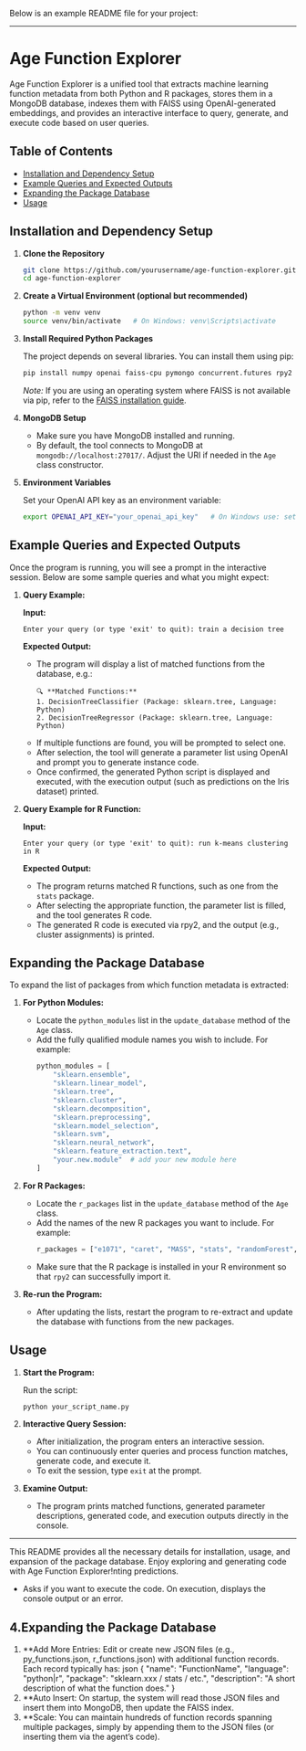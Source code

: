 Below is an example README file for your project:

---

# Age Function Explorer

Age Function Explorer is a unified tool that extracts machine learning function metadata from both Python and R packages, stores them in a MongoDB database, indexes them with FAISS using OpenAI-generated embeddings, and provides an interactive interface to query, generate, and execute code based on user queries.

## Table of Contents

- [Installation and Dependency Setup](#installation-and-dependency-setup)
- [Example Queries and Expected Outputs](#example-queries-and-expected-outputs)
- [Expanding the Package Database](#expanding-the-package-database)
- [Usage](#usage)

## Installation and Dependency Setup

1. **Clone the Repository**

   ```bash
   git clone https://github.com/yourusername/age-function-explorer.git
   cd age-function-explorer
   ```

2. **Create a Virtual Environment (optional but recommended)**

   ```bash
   python -m venv venv
   source venv/bin/activate   # On Windows: venv\Scripts\activate
   ```

3. **Install Required Python Packages**

   The project depends on several libraries. You can install them using pip:

   ```bash
   pip install numpy openai faiss-cpu pymongo concurrent.futures rpy2
   ```

   *Note:* If you are using an operating system where FAISS is not available via pip, refer to the [FAISS installation guide](https://github.com/facebookresearch/faiss/blob/main/INSTALL.md).

4. **MongoDB Setup**

   - Make sure you have MongoDB installed and running.  
   - By default, the tool connects to MongoDB at `mongodb://localhost:27017/`. Adjust the URI if needed in the `Age` class constructor.

5. **Environment Variables**

   Set your OpenAI API key as an environment variable:

   ```bash
   export OPENAI_API_KEY="your_openai_api_key"   # On Windows use: set OPENAI_API_KEY=your_openai_api_key
   ```

## Example Queries and Expected Outputs

Once the program is running, you will see a prompt in the interactive session. Below are some sample queries and what you might expect:

1. **Query Example:**

   **Input:**  
   ```
   Enter your query (or type 'exit' to quit): train a decision tree
   ```

   **Expected Output:**
   - The program will display a list of matched functions from the database, e.g.:
     ```
     🔍 **Matched Functions:**
     1. DecisionTreeClassifier (Package: sklearn.tree, Language: Python)
     2. DecisionTreeRegressor (Package: sklearn.tree, Language: Python)
     ```
   - If multiple functions are found, you will be prompted to select one.
   - After selection, the tool will generate a parameter list using OpenAI and prompt you to generate instance code.
   - Once confirmed, the generated Python script is displayed and executed, with the execution output (such as predictions on the Iris dataset) printed.

2. **Query Example for R Function:**

   **Input:**  
   ```
   Enter your query (or type 'exit' to quit): run k-means clustering in R
   ```

   **Expected Output:**
   - The program returns matched R functions, such as one from the `stats` package.
   - After selecting the appropriate function, the parameter list is filled, and the tool generates R code.
   - The generated R code is executed via rpy2, and the output (e.g., cluster assignments) is printed.

## Expanding the Package Database

To expand the list of packages from which function metadata is extracted:

1. **For Python Modules:**
   - Locate the `python_modules` list in the `update_database` method of the `Age` class.
   - Add the fully qualified module names you wish to include. For example:
     ```python
     python_modules = [
         "sklearn.ensemble",
         "sklearn.linear_model",
         "sklearn.tree",
         "sklearn.cluster",
         "sklearn.decomposition",
         "sklearn.preprocessing",
         "sklearn.model_selection",
         "sklearn.svm",
         "sklearn.neural_network",
         "sklearn.feature_extraction.text",
         "your.new.module"  # add your new module here
     ]
     ```

2. **For R Packages:**
   - Locate the `r_packages` list in the `update_database` method of the `Age` class.
   - Add the names of the new R packages you want to include. For example:
     ```python
     r_packages = ["e1071", "caret", "MASS", "stats", "randomForest", "cluster", "yourNewRPackage"]
     ```
   - Make sure that the R package is installed in your R environment so that `rpy2` can successfully import it.

3. **Re-run the Program:**
   - After updating the lists, restart the program to re-extract and update the database with functions from the new packages.

## Usage

1. **Start the Program:**

   Run the script:
   ```bash
   python your_script_name.py
   ```

2. **Interactive Query Session:**

   - After initialization, the program enters an interactive session.
   - You can continuously enter queries and process function matches, generate code, and execute it.
   - To exit the session, type `exit` at the prompt.

3. **Examine Output:**

   - The program prints matched functions, generated parameter descriptions, generated code, and execution outputs directly in the console.

---

This README provides all the necessary details for installation, usage, and expansion of the package database. Enjoy exploring and generating code with Age Function Explorer!nting predictions.
- Asks if you want to execute the code. On execution, displays the console output or an error.

## 4.Expanding the Package Database
1. **Add More Entries:
Edit or create new JSON files (e.g., py_functions.json, r_functions.json) with additional function records. Each record typically has:
json
{
  "name": "FunctionName",
  "language": "python|r",
  "package": "sklearn.xxx / stats / etc.",
  "description": "A short description of what the function does."
}
2. **Auto Insert:
On startup, the system will read those JSON files and insert them into MongoDB, then update the FAISS index.
3. **Scale:
You can maintain hundreds of function records spanning multiple packages, simply by appending them to the JSON files (or inserting them via the agent’s code).
